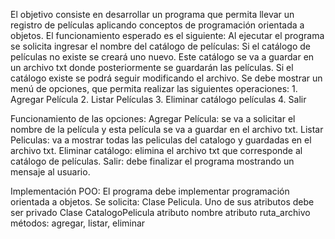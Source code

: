 El objetivo consiste en desarrollar un programa que permita llevar un registro de películas aplicando conceptos de programación orientada a objetos.
El funcionamiento esperado es el siguiente:
Al ejecutar el programa se solicita ingresar el nombre del catálogo de películas:
Si el catálogo de películas no existe se creará uno nuevo. Este catálogo se va a guardar en un archivo txt donde posteriormente se guardarán las películas. Si el catálogo existe se podrá seguir modificando el archivo.
Se debe mostrar un menú de opciones, que permita realizar las siguientes operaciones:
    	1. Agregar Película
    	2. Listar Películas
    	3. Eliminar catálogo películas
    	4. Salir


Funcionamiento de las opciones:
Agregar Película: se va a solicitar el nombre de la película y esta película se va a guardar en el archivo txt.
Listar Peliculas: va a mostrar todas las peliculas del catalogo y guardadas en el archivo txt.
Eliminar catálogo: elimina el archivo txt que corresponde al catálogo de películas.
Salir: debe finalizar el programa mostrando un mensaje al usuario.

Implementación POO:
El programa debe implementar programación orientada a objetos. Se solicita:
Clase Pelicula. 
Uno de sus atributos debe ser privado
Clase CatalogoPelicula
atributo nombre
atributo ruta_archivo
métodos: agregar, listar, eliminar
